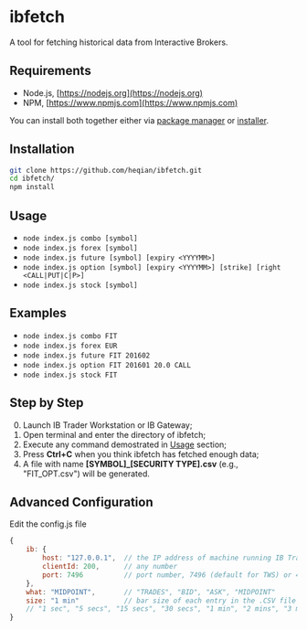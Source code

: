 # ibfetch
A tool for fetching historical data from Interactive Brokers.

## Requirements
* Node.js, [https://nodejs.org](https://nodejs.org)
* NPM, [https://www.npmjs.com](https://www.npmjs.com)

You can install both together either via [package manager](https://nodejs.org/en/download/package-manager/) or [installer](https://nodejs.org/en/download/).

## Installation
```sh
git clone https://github.com/heqian/ibfetch.git
cd ibfetch/
npm install
```

## Usage
* `node index.js combo [symbol]`
* `node index.js forex [symbol]`
* `node index.js future [symbol] [expiry <YYYYMM>]`
* `node index.js option [symbol] [expiry <YYYYMM>] [strike] [right <CALL|PUT|C|P>]`
* `node index.js stock [symbol]`

## Examples
* `node index.js combo FIT`
* `node index.js forex EUR`
* `node index.js future FIT 201602`
* `node index.js option FIT 201601 20.0 CALL`
* `node index.js stock FIT`

## Step by Step
0. Launch IB Trader Workstation or IB Gateway;
0. Open terminal and enter the directory of ibfetch;
0. Execute any command demostrated in [Usage](#usage) section;
0. Press **Ctrl+C** when you think ibfetch has fetched enough data;
0. A file with name **[SYMBOL]_[SECURITY TYPE].csv** (e.g., "FIT_OPT.csv") will be generated.

## Advanced Configuration
Edit the config.js file
```js
{
	ib: {
		host: "127.0.0.1",	// the IP address of machine running IB Trader Workstation (TWS) or IB Gateway (IBG) 
		clientId: 200,		// any number
		port: 7496			// port number, 7496 (default for TWS) or 4002 (default for IBG)
	},
	what: "MIDPOINT",		// "TRADES", "BID", "ASK", "MIDPOINT"
	size: "1 min"			// bar size of each entry in the .CSV file
	// "1 sec", "5 secs", "15 secs", "30 secs", "1 min", "2 mins", "3 mins", "5 mins", "15 mins", "30 mins", "1 hour", "1 day"
}
```
